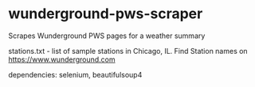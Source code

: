 # wunderground-pws-scraper
Scrapes Wunderground PWS pages for a weather summary

stations.txt - list of sample stations in Chicago, IL. Find Station names on https://www.wunderground.com

dependencies: selenium, beautifulsoup4
